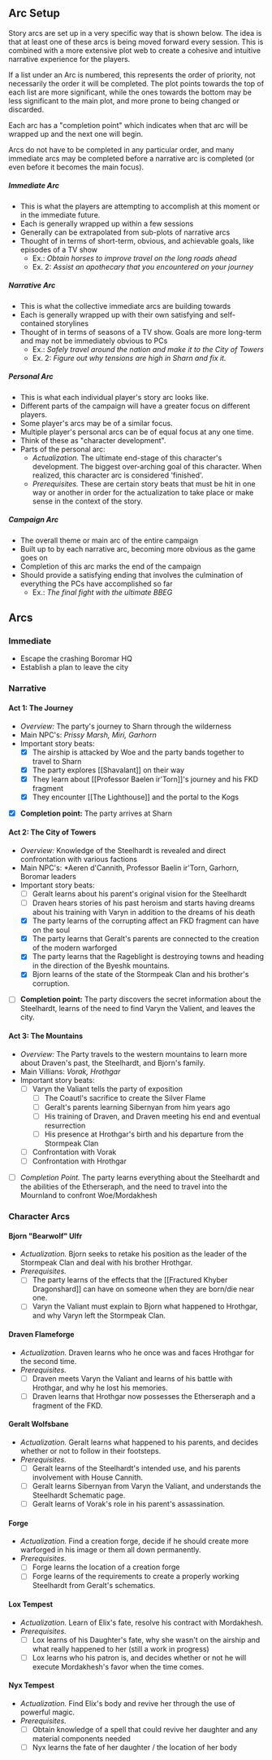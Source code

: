 ## Arc Setup
Story arcs are set up in a very specific way that is shown below. The idea is that at least one of these arcs is being moved forward every session. This is combined with a more extensive plot web to create a  cohesive and intuitive narrative experience for the players.

If a list under an Arc is numbered, this represents the order of priority, not necessarily the order it will be completed. The plot points towards the top of each list are more significant, while the ones towards the bottom may be less significant to the main plot, and more prone to being changed or discarded.

Each arc has a "completion point" which indicates when that arc will be wrapped up and the next one will begin.

Arcs do not have to be completed in any particular order, and many immediate arcs may be completed before a narrative arc is completed (or even before it becomes the main focus).

##### Immediate Arc
- This is what the players are attempting to accomplish at this moment or in the immediate future.
- Each is generally wrapped up within a few sessions
- Generally can be extrapolated from sub-plots of narrative arcs
- Thought of in terms of short-term, obvious, and achievable goals, like episodes of a TV show
	- Ex.: *Obtain horses to improve travel on the long roads ahead*
	- Ex. 2: *Assist an apothecary that you encountered on your journey*

##### Narrative Arc
- This is what the collective immediate arcs are building towards
- Each is generally wrapped up with their own satisfying and self-contained storylines
- Thought of in terms of seasons of a TV show. Goals are more long-term and may not be immediately obvious to PCs
	- Ex.: *Safely travel around the nation and make it to the City of Towers*
	- Ex. 2: *Figure out why tensions are high in Sharn and fix it.*

##### Personal Arc
* This is what each individual player's story arc looks like.
* Different parts of the campaign will have a greater focus on different players.
* Some player's arcs may be of a similar focus.
* Multiple player's personal arcs can be of equal focus at any one time.
* Think of these as "character development".
* Parts of the personal arc:
	* *Actualization.* The ultimate end-stage of this character's development. The biggest over-arching goal of this character. When realized, this character arc is considered 'finished'.
	* *Prerequisites.* These are certain story beats that must be hit in one way or another in order for the actualization to take place or make sense in the context of the story.

##### Campaign Arc
- The overall theme or main arc of the entire campaign
- Built up to by each narrative arc, becoming more obvious as the game goes on
- Completion of this arc marks the end of the campaign
- Should provide a satisfying ending that involves the culmination of everything the PCs have accomplished so far
	- Ex.: *The final fight with the ultimate BBEG*




## Arcs

### Immediate
- Escape the crashing Boromar HQ
- Establish a plan to leave the city

### Narrative

#### Act 1: The Journey
- *Overview:* The party's journey to Sharn through the wilderness
- Main NPC's: *Prissy Marsh, Miri, Garhorn*
- Important story beats:
	- [x] The airship is attacked by Woe and the party bands together to travel to Sharn
	- [x] The party explores [[Shavalant]] on their way
	- [x] They learn about [[Professor Baelen ir'Torn]]'s journey and his FKD fragment
	- [x] They encounter [[The Lighthouse]] and the portal to the Kogs
- [x]  **Completion point:** The party arrives at Sharn

#### Act 2: The City of Towers
- *Overview:* Knowledge of the Steelhardt is revealed and direct confrontation with various factions
- Main NPC's: *Aeren d'Cannith, Professor Baelin ir'Torn, Garhorn, Boromar leaders
- Important story beats:
	- [ ] Geralt learns about his parent's original vision for the Steelhardt
	- [ ] Draven hears stories of his past heroism and starts having dreams about his training with Varyn in addition to the dreams of his death
	- [x] The party learns of the corrupting affect an FKD fragment can have on the soul
	- [x] The party learns that Geralt's parents are connected to the creation of the modern warforged
	- [x] The party learns that the Rageblight is destroying towns and heading in the direction of the Byeshk mountains.
	- [x] Bjorn learns of the state of the Stormpeak Clan and his brother's corruption.
- [ ] **Completion point:** The party discovers the secret information about the Steelhardt, learns of the need to find Varyn the Valient, and leaves the city.

#### Act 3: The Mountains
- *Overview:* The Party travels to the western mountains to learn more about Draven's past, the Steelhardt, and Bjorn's family.
- Main Villians: *Vorak, Hrothgar*
- Important story beats:
	- [ ] Varyn the Valiant tells the party of exposition
		- [ ] The Coautl's sacrifice to create the Silver Flame
		- [ ] Geralt's parents learning Sibernyan from him years ago
		- [ ] His training of Draven, and Draven meeting his end and eventual resurrection
		- [ ] His presence at Hrothgar's birth and his departure from the Stormpeak Clan
	- [ ] Confrontation with Vorak
	- [ ] Confrontation with Hrothgar
- [ ] *Completion Point.* The party learns everything about the Steelhardt and the abilities of the Etherseraph, and the need to travel into the Mournland to confront Woe/Mordakhesh


### Character Arcs
#### Bjorn "Bearwolf" Ulfr
- *Actualization.* Bjorn seeks to retake his position as the leader of the Stormpeak Clan and deal with his brother Hrothgar.
- *Prerequisites.*
	- [ ] The party learns of the effects that the [[Fractured Khyber Dragonshard]] can have on someone when they are born/die near one.
	- [ ] Varyn the Valiant must explain to Bjorn what happened to Hrothgar, and why Varyn left the Stormpeak Clan.

#### Draven Flameforge
* *Actualization.* Draven learns who he once was and faces Hrothgar for the second time.
* *Prerequisites.*
	- [ ] Draven meets Varyn the Valiant and learns of his battle with Hrothgar, and why he lost his memories.
	- [ ] Draven learns that Hrothgar now possesses the Etherseraph and a fragment of the FKD.

#### Geralt Wolfsbane
* *Actualization.* Geralt learns what happened to his parents, and decides whether or not to follow in their footsteps.
* *Prerequisites.*
	* [ ] Geralt learns of the Steelhardt's intended use, and his parents involvement with House Cannith.
	* [ ] Geralt learns Sibernyan from Varyn the Valiant, and understands the Steelhardt Schematic page.
	* [ ] Geralt learns of Vorak's role in his parent's assassination.

#### Forge
* *Actualization.* Find a creation forge, decide if he should create more warforged in his image or them all down permanently.
* *Prerequisites.*
	* [ ] Forge learns the location of a creation forge
	* [ ] Forge learns of the requirements to create a properly working Steelhardt from Geralt's schematics.

#### Lox Tempest
* *Actualization.* Learn of Elix's fate, resolve his contract with Mordakhesh.
* *Prerequisites.*
	* [ ] Lox learns of his Daughter's fate, why she wasn't on the airship and what really happened to her (still a work in progress)
	* [ ] Lox learns who his patron is, and decides whether or not he will execute Mordakhesh's favor when the time comes.

#### Nyx Tempest
* *Actualization.* Find Elix's body and revive her through the use of powerful magic.
* *Prerequisites.*
	* [ ] Obtain knowledge of a spell that could revive her daughter and any material components needed
	* [ ] Nyx learns the fate of her daughter / the location of her body